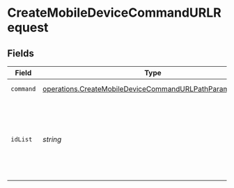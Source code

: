 # CreateMobileDeviceCommandURLRequest


## Fields

| Field                                                                                                                                     | Type                                                                                                                                      | Required                                                                                                                                  | Description                                                                                                                               |
| ----------------------------------------------------------------------------------------------------------------------------------------- | ----------------------------------------------------------------------------------------------------------------------------------------- | ----------------------------------------------------------------------------------------------------------------------------------------- | ----------------------------------------------------------------------------------------------------------------------------------------- |
| `command`                                                                                                                                 | [operations.CreateMobileDeviceCommandURLPathParamCommand](../../../sdk/models/operations/createmobiledevicecommandurlpathparamcommand.md) | :heavy_check_mark:                                                                                                                        | Command to send device                                                                                                                    |
| `idList`                                                                                                                                  | *string*                                                                                                                                  | :heavy_check_mark:                                                                                                                        | Mobile device ID values, multiple IDs may be separated by commas (e.g. /id/13,14,15)                                                      |